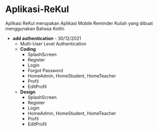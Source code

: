 # Aplikasi-ReKul
Aplikasi ReKul merupakan Aplikasi Mobile Reminder Kuliah yang dibuat menggunakan Bahasa Kotlin 
- **add authentication** - 30/12/2021
  - Multi-User Level Authentication
  - **Coding**
    - SplashScreen
    - Register
    - Login
    - Forgot Password
    - HomeAdmin, HomeStudent, HomeTeacher
    - Profil
    - EditProfil
  - **Design**
    - SplashScreen
    - Register
    - Login
    - HomeAdmin, HomeStudent, HomeTeacher
    - Profil
    - EditProfil
